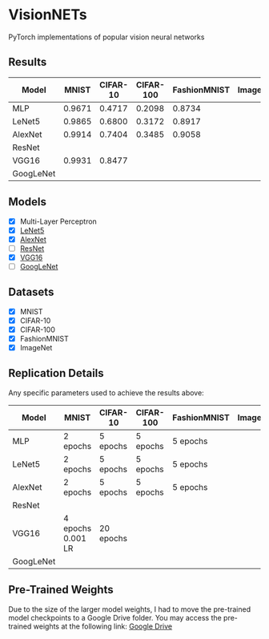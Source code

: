 # VisionNETs
PyTorch implementations of popular vision neural networks

## Results

| Model   	| MNIST 	  | CIFAR-10 	| CIFAR-100	| FashionMNIST  | ImageNet  |
|---------- |----------|----------	|----------	|--------------	|-------------- |
| MLP     	| 0.9671   | 0.4717   	| 0.2098   	| 0.8734 		|               |
| LeNet5  	| 0.9865   | 0.6800 	| 0.3172   	| 0.8917   		|               |
| AlexNet 	| 0.9914   | 0.7404   	| 0.3485	| 0.9058   		|               |
| ResNet  	|          |          	|          	|          		|               |
| VGG16  	| 0.9931   | 0.8477   	|          	|          		|               |
| GoogLeNet	|          |          	|          	|          		|               |

## Models

- [x] Multi-Layer Perceptron
- [x] [LeNet5](http://yann.lecun.com/exdb/publis/pdf/lecun-01a.pdf)
- [x] [AlexNet](https://papers.nips.cc/paper/4824-imagenet-classification-with-deep-convolutional-neural-networks)
- [ ] [ResNet](https://arxiv.org/abs/1704.06904)
- [x] [VGG16](https://arxiv.org/abs/1505.06798)
- [ ] [GoogLeNet](https://arxiv.org/abs/1409.4842)

## Datasets

- [x] MNIST
- [x] CIFAR-10
- [x] CIFAR-100
- [x] FashionMNIST
- [x] ImageNet

## Replication Details

Any specific parameters used to achieve the results above:

| Model   	| MNIST    	| CIFAR-10 	| CIFAR-100	| FashionMNIST 	| ImageNet 	|
|---------	|--------  	|----------	|----------	|--------------	|----------	|
| MLP     	| 2 epochs	| 5 epochs 	| 5 epochs 	| 5 epochs	 	|          	|
| LeNet5  	| 2 epochs 	| 5 epochs 	| 5 epochs 	| 5 epochs     	|          	|
| AlexNet 	| 2 epochs	| 5 epochs 	| 5 epochs  | 5 epochs     	|          	|
| ResNet  	|        	|          	|           |              	|          	|
| VGG16 	| 4 epochs <br> 0.001 LR	| 20 epochs	|           |              	|          	|
| GoogLeNet	|        	|          	|           |              	|          	|

## Pre-Trained Weights

Due to the size of the larger model weights, I had to move the pre-trained model checkpoints to a Google Drive folder.
You may access the pre-trained weights at the following link: [Google Drive](https://drive.google.com/drive/folders/12HhPDR_I2pdhZ5VBbv56mn2bZWVrdK1t?usp=share_link)
